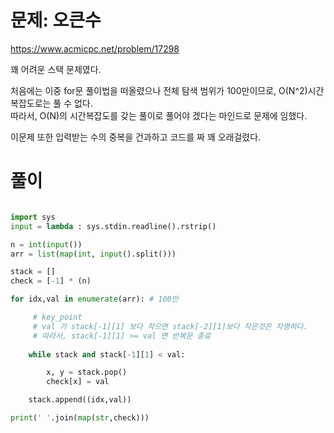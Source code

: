 # 문제: 오큰수
https://www.acmicpc.net/problem/17298

꽤 어려운 스택 문제였다.  

처음에는 이중 for문 풀이법을 떠올렸으나 전체 탐색 범위가 100만이므로, O(N^2)시간 복잡도로는 풀 수 없다.  
따라서, O(N)의 시간복잡도를 갖는 풀이로 풀어야 겠다는 마인드로 문제에 임했다.  

이문제 또한 입력받는 수의 중복을 건과하고 코드를 짜 꽤 오래걸렸다.
# 풀이 
``` python

import sys
input = lambda : sys.stdin.readline().rstrip()

n = int(input()) 
arr = list(map(int, input().split()))

stack = []
check = [-1] * (n)

for idx,val in enumerate(arr): # 100만

     # key_point
     # val 가 stack[-1][1] 보다 작으면 stack[-2][1]보다 작은것은 자명하다.
     # 따라서, stack[-1][1] >= val 면 반복문 종료
     
    while stack and stack[-1][1] < val:

        x, y = stack.pop()
        check[x] = val

    stack.append((idx,val))

print(' '.join(map(str,check)))



```
